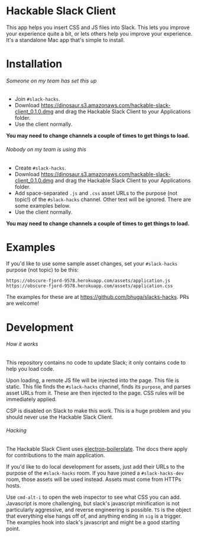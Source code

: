 Hackable Slack Client
===============================

This app helps you insert CSS and JS files into Slack. This lets you
improve your experience quite a bit, or lets others help you improve your
experience. It's a standalone Mac app that's simple to install.

Installation
============

###### Someone on my team has set this up

 * Join `#slack-hacks`.
 * Download <https://dinosaur.s3.amazonaws.com/hackable-slack-client_0.1.0.dmg> and drag the Hackable Slack Client to your Applications folder.
 * Use the client normally.

**You may need to change channels a couple of times to get things to load.**

###### Nobody on my team is using this

 * Create `#slack-hacks`.
 * Download <https://dinosaur.s3.amazonaws.com/hackable-slack-client_0.1.0.dmg> and drag the Hackable Slack Client to your Applications folder.
 * Add space-separated `.js` and `.css` asset URLs to the purpose (not topic!) of the `#slack-hacks` channel. Other text will be ignored. There are some examples below.
 * Use the client normally.

**You may need to change channels a couple of times to get things to load.**

Examples
========

If you'd like to use some sample asset changes, set your `#slack-hacks` purpose
(not topic) to be this:

```
https://obscure-fjord-9578.herokuapp.com/assets/application.js
https://obscure-fjord-9578.herokuapp.com/assets/application.css
```

The examples for these are at <https://github.com/bhuga/slacks-hacks>. PRs are
welcome!

Development
============

###### How it works

This repository contains no code to update Slack; it only contains code to
help you load code.

Upon loading, a remote JS file will be injected into the page. This file is
static. This file finds the `#slack-hacks` channel, finds its `purpose`, and
parses asset URLs from it. These are then injected to the page. CSS rules will
be immediately applied.

CSP is disabled on Slack to make this work. This is a huge problem and you
should never use the Hackable Slack Client.

###### Hacking

The Hackable Slack Client uses
[electron-boilerplate](https://github.com/szwacz/electron-boilerplate). The docs
there apply for contributions to the main application.

If you'd like to do local development for assets, just add their URLs to the
purpose of the `#slack-hacks` room. If you have joined a `#slack-hacks-dev`
room, those assets will be used instead. Assets must come from HTTPs hosts.

Use `cmd-alt-i` to open the web inspector to see what CSS you can add.
Javascript is more challenging, but slack's javascript minification is not
particularly aggressive, and reverse engineering is possible. `TS` is the
object that everything else hangs off of, and anything ending in `sig` is
a trigger. The examples hook into slack's javascript and might be a good
starting point.
